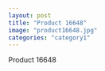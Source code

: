 ```yaml
---
layout: post
title: "Product 16648"
image: "product16648.jpg"
categories: "category1"
---
```

Product 16648

